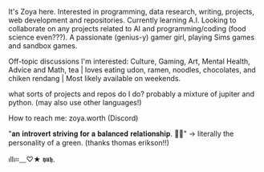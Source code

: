 It's Zoya here. Interested in programming, data research, writing, projects, web development and repositories. Currently learning A.I. Looking to collaborate on any projects related to AI and programming/coding (food science even???). A passionate (genius-y) gamer girl, playing Sims games and sandbox games.

Off-topic discussions I'm interested: Culture, Gaming, Art, Mental Health, Advice and Math, tea | loves eating udon, ramen, noodles, chocolates, and chiken rendang 
| Most likely available on weekends.

what sorts of projects and repos do I do? probably a mixture of jupiter and python. (may also use other languages!)

How to reach me: zoya.worth (Discord)

"𝐚𝐧 𝐢𝐧𝐭𝐫𝐨𝐯𝐞𝐫𝐭 𝐬𝐭𝐫𝐢𝐯𝐢𝐧𝐠 𝐟𝐨𝐫 𝐚 𝐛𝐚𝐥𝐚𝐧𝐜𝐞𝐝 𝐫𝐞𝐥𝐚𝐭𝐢𝐨𝐧𝐬𝐡𝐢𝐩. 🌿🍃" -> literally the personality of a green. (thanks thomas erikson!!)

ıllı⌗﹏♡★ 𝖞𝖚𝖍.
